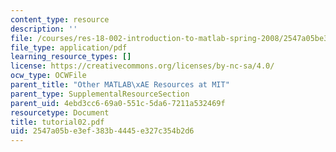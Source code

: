 ```yaml
---
content_type: resource
description: ''
file: /courses/res-18-002-introduction-to-matlab-spring-2008/2547a05be3ef383b4445e327c354b2d6_tutorial02.pdf
file_type: application/pdf
learning_resource_types: []
license: https://creativecommons.org/licenses/by-nc-sa/4.0/
ocw_type: OCWFile
parent_title: "Other MATLAB\xAE Resources at MIT"
parent_type: SupplementalResourceSection
parent_uid: 4ebd3cc6-69a0-551c-5da6-7211a532469f
resourcetype: Document
title: tutorial02.pdf
uid: 2547a05b-e3ef-383b-4445-e327c354b2d6
---
```

